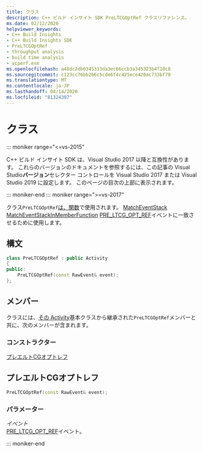 ```yaml
---
title: クラス
description: C++ ビルド インサイト SDK PreLTCGOptRef クラスリファレンス。
ms.date: 02/12/2020
helpviewer_keywords:
- C++ Build Insights
- C++ Build Insights SDK
- PreLTCGOptRef
- throughput analysis
- build time analysis
- vcperf.exe
ms.openlocfilehash: a48dc2db0345333da3ec66ccb3a345323b4f10c8
ms.sourcegitcommit: c123cc76bb2b6c5cde6f4c425ece420ac733bf70
ms.translationtype: MT
ms.contentlocale: ja-JP
ms.lasthandoff: 04/14/2020
ms.locfileid: "81324397"
---
```

# <a name="preltcgoptref-class"></a>クラス

::: moniker range="<=vs-2015"

C++ ビルド インサイト SDK は、Visual Studio 2017 以降と互換性があります。 これらのバージョンのドキュメントを参照するには、この記事の Visual Studio**バージョン**セレクター コントロールを Visual Studio 2017 または Visual Studio 2019 に設定します。 このページの目次の上部に表示されます。

::: moniker-end
::: moniker range=">=vs-2017"

クラス`PreLTCGOptRef`[は、](../functions/match-event-in-member-function.md)[関数](../functions/match-event.md)で使用されます。 [MatchEventStack](../functions/match-event-stack.md) [MatchEventStackInMemberFunction](../functions/match-event-stack-in-member-function.md) [PRE_LTCG_OPT_REF](../event-table.md#pre-ltcg-opt-ref)イベントに一致させるために使用します。

## <a name="syntax"></a>構文

```cpp
class PreLTCGOptRef : public Activity
{
public:
    PreLTCGOptRef(const RawEvent& event);
};
```

## <a name="members"></a>メンバー

クラスには、[その Activity](activity.md)基本クラスから継承された`PreLTCGOptRef`メンバーと共に、次のメンバーが含まれます。

### <a name="constructors"></a>コンストラクター

[プレエルトCGオプトレフ](#pre-ltcg-opt-ref)

## <a name="preltcgoptref"></a><a name="pre-ltcg-opt-ref"></a>プレエルトCGオプトレフ

```cpp
PreLTCGOptRef(const RawEvent& event);
```

### <a name="parameters"></a>パラメーター

*イベント*\
[PRE_LTCG_OPT_REF](../event-table.md#pre-ltcg-opt-ref)イベント。

::: moniker-end
